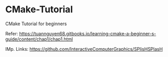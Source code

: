# CMake-Tutorial
CMake Tutorial for beginners

Refer: https://tuannguyen68.gitbooks.io/learning-cmake-a-beginner-s-guide/content/chap1/chap1.html

IMp. Links:
https://github.com/InteractiveComputerGraphics/SPlisHSPlasH
